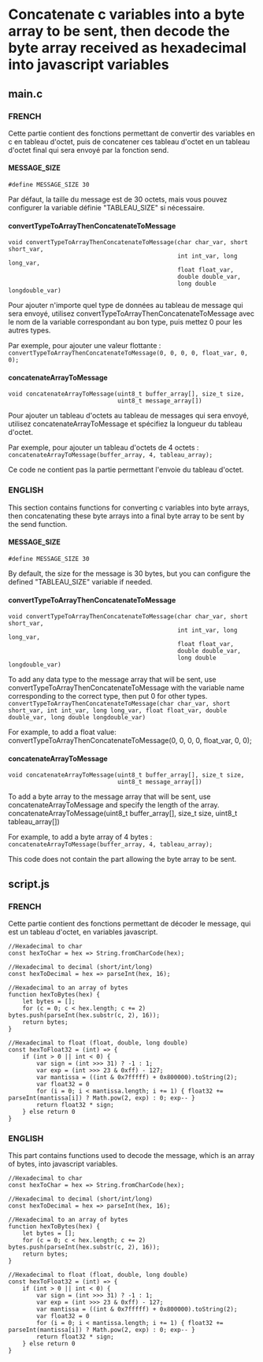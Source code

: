 # Concatenate c variables into a byte array to be sent, then decode the byte array received as hexadecimal into javascript variables

## main.c

### FRENCH

Cette partie contient des fonctions permettant de convertir des variables en c en tableau d'octet, puis de concatener ces tableau d'octet en un tableau d'octet final qui sera envoyé par la fonction send.

#### MESSAGE_SIZE
```
#define MESSAGE_SIZE 30
```
Par défaut, la taille du message est de 30 octets, mais vous pouvez configurer la variable définie "TABLEAU_SIZE" si nécessaire.

#### convertTypeToArrayThenConcatenateToMessage
```
void convertTypeToArrayThenConcatenateToMessage(char char_var, short short_var,
                                                int int_var, long long_var,
                                                float float_var,
                                                double double_var,
                                                long double longdouble_var)
```
Pour ajouter n'importe quel type de données au tableau de message qui sera envoyé, utilisez convertTypeToArrayThenConcatenateToMessage avec le nom de la variable correspondant au bon type, puis mettez 0 pour les autres types.

Par exemple, pour ajouter une valeur flottante :
```convertTypeToArrayThenConcatenateToMessage(0, 0, 0, 0, float_var, 0, 0); ```

#### concatenateArrayToMessage
```
void concatenateArrayToMessage(uint8_t buffer_array[], size_t size,
                               uint8_t message_array[])
```
Pour ajouter un tableau d'octets au tableau de messages qui sera envoyé, utilisez concatenateArrayToMessage et spécifiez la longueur du tableau d'octet.

Par exemple, pour ajouter un tableau d'octets de 4 octets :
```concatenateArrayToMessage(buffer_array, 4, tableau_array); ```

Ce code ne contient pas la partie permettant l'envoie du tableau d'octet.

### ENGLISH

This section contains functions for converting c variables into byte arrays, then concatenating these byte arrays into a final byte array to be sent by the send function.

#### MESSAGE_SIZE
```
#define MESSAGE_SIZE 30
```
By default, the size for the message is 30 bytes, but you can configure the defined "TABLEAU_SIZE" variable if needed.

#### convertTypeToArrayThenConcatenateToMessage
```
void convertTypeToArrayThenConcatenateToMessage(char char_var, short short_var,
                                                int int_var, long long_var,
                                                float float_var,
                                                double double_var,
                                                long double longdouble_var)
```
To add any data type to the message array that will be sent, use convertTypeToArrayThenConcatenateToMessage with the variable name corresponding to the correct type, then put 0 for other types.
```convertTypeToArrayThenConcatenateToMessage(char char_var, short short_var, int int_var, long long_var, float float_var, double double_var, long double longdouble_var)```

For example, to add a float value:
convertTypeToArrayThenConcatenateToMessage(0, 0, 0, 0, float_var, 0, 0);

#### concatenateArrayToMessage
```
void concatenateArrayToMessage(uint8_t buffer_array[], size_t size,
                               uint8_t message_array[])
```
To add a byte array to the message array that will be sent, use concatenateArrayToMessage and specify the length of the array.
concatenateArrayToMessage(uint8_t buffer_array[], size_t size, uint8_t tableau_array[])

For example, to add a byte array of 4 bytes :
```concatenateArrayToMessage(buffer_array, 4, tableau_array);```

This code does not contain the part allowing the byte array to be sent.

## script.js

### FRENCH

Cette partie contient des fonctions permettant de décoder le message, qui est un tableau d'octet, en variables javascript.

```
//Hexadecimal to char
const hexToChar = hex => String.fromCharCode(hex);
```

```
//Hexadecimal to decimal (short/int/long)
const hexToDecimal = hex => parseInt(hex, 16);
```

```
//Hexadecimal to an array of bytes
function hexToBytes(hex) {
    let bytes = [];
    for (c = 0; c < hex.length; c += 2) bytes.push(parseInt(hex.substr(c, 2), 16));
    return bytes;
}
```

```
//Hexadecimal to float (float, double, long double)
const hexToFloat32 = (int) => {
    if (int > 0 || int < 0) {
        var sign = (int >>> 31) ? -1 : 1;
        var exp = (int >>> 23 & 0xff) - 127;
        var mantissa = ((int & 0x7fffff) + 0x800000).toString(2);
        var float32 = 0
        for (i = 0; i < mantissa.length; i += 1) { float32 += parseInt(mantissa[i]) ? Math.pow(2, exp) : 0; exp-- }
        return float32 * sign;
    } else return 0
}
```

### ENGLISH

This part contains functions used to decode the message, which is an array of bytes, into javascript variables.

```
//Hexadecimal to char
const hexToChar = hex => String.fromCharCode(hex);
```

```
//Hexadecimal to decimal (short/int/long)
const hexToDecimal = hex => parseInt(hex, 16);
```

```
//Hexadecimal to an array of bytes
function hexToBytes(hex) {
    let bytes = [];
    for (c = 0; c < hex.length; c += 2) bytes.push(parseInt(hex.substr(c, 2), 16));
    return bytes;
}
```

```
//Hexadecimal to float (float, double, long double)
const hexToFloat32 = (int) => {
    if (int > 0 || int < 0) {
        var sign = (int >>> 31) ? -1 : 1;
        var exp = (int >>> 23 & 0xff) - 127;
        var mantissa = ((int & 0x7fffff) + 0x800000).toString(2);
        var float32 = 0
        for (i = 0; i < mantissa.length; i += 1) { float32 += parseInt(mantissa[i]) ? Math.pow(2, exp) : 0; exp-- }
        return float32 * sign;
    } else return 0
}
```

